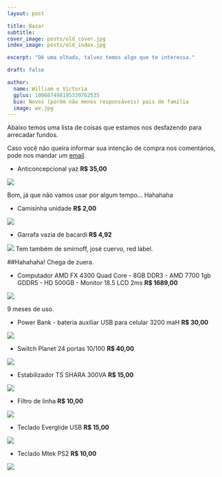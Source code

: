 ```yaml
---
layout: post

title: Bazar
subtitle: 
cover_image: posts/old_cover.jpg
index_image: posts/old_index.jpg

excerpt: "Dê uma olhada, talvez temos algo que te interessa."

draft: false

author:
  name: William e Victoria
  gplus: 100687498195339762535 
  bio: Novos (porém não menos responsáveis) pais de família
  image: wv.jpg
---
```


Abaixo temos uma lista de coisas que estamos nos desfazendo para arrecadar fundos.

Caso você não queira informar sua intenção de compra nos comentários, pode nos mandar um [email](mailto:littlejackiscoming@gmail.com).

* Anticoncepcional yaz **R$ 35,00**
<img src="/images/sell/10.jpg">

Bom, já que não vamos usar por algum tempo... Hahahaha

* Camisinha unidade **R$ 2,00**
<img src="/images/sell/8.jpg">

* Garrafa vazia de bacardi **R$ 4,92**
<img src="/images/sell/6.jpg">
Tem também de smirnoff, josé cuervo, red label.

##Hahahaha! Chega de zuera.

* Computador AMD FX 4300 Quad Core - 8GB DDR3 - AMD 7700 1gb GDDR5 - HD 500GB - Monitor 18.5 LCD 2ms **R$ 1689,00**
<img src="/images/sell/9.jpg">

9 meses de uso.

* Power Bank - bateria auxiliar USB para celular 3200 maH **R$ 30,00**
<img src="/images/sell/7.jpg">

* Switch Planet 24 portas 10/100 **R$ 40,00**
<img src="/images/sell/3.jpg">

* Estabilizador TS SHARA 300VA **R$ 15,00**
<img src="/images/sell/4.jpg">

* Filtro de linha **R$ 10,00**
<img src="/images/sell/5.jpg">

* Teclado Everglide USB **R$ 15,00**
<img src="/images/sell/2.jpg">

* Teclado Mtek PS2 **R$ 10,00**
<img src="/images/sell/1.jpg">




